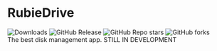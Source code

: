 # RubieDrive
![Downloads](https://img.shields.io/github/downloads/RubieLabs/RubieDrive/total)
![GitHub Release](https://img.shields.io/github/v/release/RubieLabs/RubieDrive)
![GitHub Repo stars](https://img.shields.io/github/stars/RubieLabs/RubieDrive)
![GitHub forks](https://img.shields.io/github/forks/RubieLabs/RubieDrive)
<br/>
The best disk management app. STILL IN DEVELOPMENT
